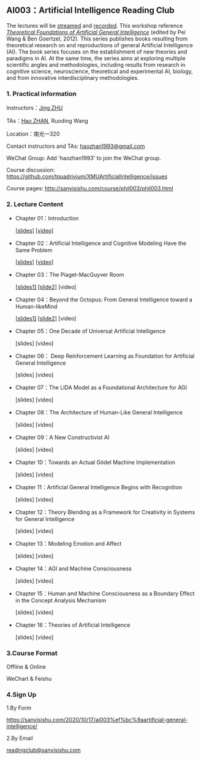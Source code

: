 

## AI003：Artificial Intelligence Reading Club

The lectures will be [streamed](https://meeting.tencent.com/l/Ki5s1yOGdxWD) and [recorded](https://github.com/tquadrivium/XMUArtificialIntelligence/blob/master/slides/chapter01/01.pdf). This workshop reference [*Theoretical Foundations of Artificial General Intelligence*](https://www.springer.com/gp/book/9789491216619) (edited by Pei Wang & Ben Goertzel, 2012). This series publishes books resulting from theoretical research on and reproductions of general Artificial Intelligence (AI). The book series focuses on the establishment of new theories and paradigms in AI. At the same time, the series aims at exploring multiple scientific angles and methodologies, including results from research in cognitive science, neuroscience, theoretical and experimental AI, biology, and from innovative interdisciplinary methodologies.

### 1. **Practical information**

Instructors：[Jing ZHU](https://phi.xmu.edu.cn/info/1144/3007.htm)

TAs：[Hao ZHAN](https://github.com/zhanhao93), Ruoding Wang

Location：南光一320

Contact instructors and TAs: haozhan1993@gmail.com

WeChat Group: Add 'haozhan1993' to join the WeChat group.

Course discussion: https://github.com/tquadrivium/XMUArtificialIntelligence/issues

Course pages: http://sanyisishu.com/course/phil003/phil003.html

### 2. Lecture Content

- Chapter 01：Introduction

  [[slides]](/slides/chapter01/01.pdf) [[video]](https://www.bilibili.com/video/BV1NT4y1F7YP/)

- Chapter 02：Artificial Intelligence and Cognitive Modeling Have the Same Problem

  [[slides]](/slides/chapter02/01.pdf) [[video]](https://www.bilibili.com/video/BV1Fa4y1s7X2/)

- Chapter 03：The Piaget-MacGuyver Room

  [[slides1]](/slides/chapter03/1.pdf) [[slide2]](/slides/chapter03/2.pdf) [video]

- Chapter 04：Beyond the Octopus: From General Intelligence toward a Human-likeMind

  [[slides1]](/slides/chapter04/1.pdf) [[slide2]](/slides/chapter04/2.pdf) [video]

- Chapter 05：One Decade of Universal Artificial Intelligence

  [slides] [video]

- Chapter 06： Deep Reinforcement Learning as Foundation for Artificial General Intelligence

  [slides] [video]

- Chapter 07：The LIDA Model as a Foundational Architecture for AGI

  [slides] [video]

- Chapter 08：The Architecture of Human-Like General Intelligence

  [slides] [video]

- Chapter 09：A New Constructivist AI

  [slides] [video]

- Chapter 10：Towards an Actual Gödel Machine Implementation

  [slides] [video]

- Chapter 11：Artificial General Intelligence Begins with Recognition

  [slides] [video]

- Chapter 12：Theory Blending as a Framework for Creativity in Systems for General Intelligence

  [slides] [video]

- Chapter 13：Modeling Emotion and Affect

  [slides] [video]

- Chapter 14：AGI and Machine Consciousness

  [slides] [video]

- Chapter 15：Human and Machine Consciousness as a Boundary Effect in the Concept
  Analysis Mechanism

  [slides] [video]

- Chapter 16：Theories of Artificial Intelligence

  [slides] [video]

  

### 3.Course Format

Offline & Online

WeChart & Feishu



### 4.Sign Up

1.By Form

https://sanyisishu.com/2020/10/17/ai003%ef%bc%9aartificial-general-intelligence/

2.By Email

[readingclub@sanyisishu.com](mailto:readingclub@sanyisishu.com) 




